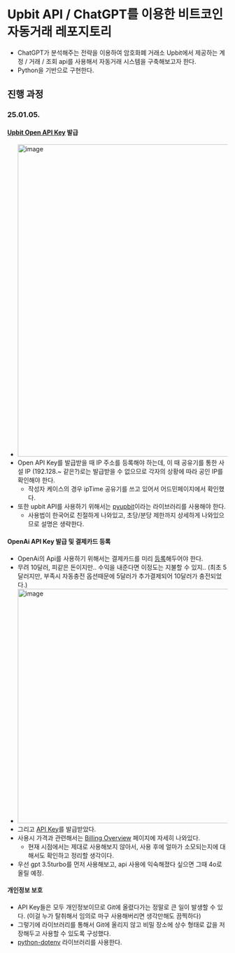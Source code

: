 # Upbit API / ChatGPT를 이용한 비트코인 자동거래 레포지토리
- ChatGPT가 분석해주는 전략을 이용하여 암호화폐 거래소 Upbit에서 제공하는 계정 / 거래 / 조회 api를 사용해서 자동거래 시스템을 구축해보고자 한다.
- Python을 기반으로 구현한다.

## 진행 과정
### 25.01.05.
#### [Upbit Open API Key](https://upbit.com/service_center/open_api_guide) 발급
- <img width="713" alt="image" src="https://github.com/user-attachments/assets/9b4ae4ab-6c33-4ce1-9346-d4819f62d060" />
- Open API Key를 발급받을 때 IP 주소를 등록해야 하는데, 이 때 공유기를 통한 사설 IP (192.128.~ 같은?)로는 발급받을 수 없으므로 각자의 상황에 따라 공인 IP를 확인해야 한다.
  - 작성자 케이스의 경우 ipTime 공유기를 쓰고 있어서 어드민페이지에서 확인했다.
- 또한 upbit API를 사용하기 위해서는 [pyupbit](https://github.com/sharebook-kr/pyupbit)이라는 라이브러리를 사용해야 한다.
  - 사용법이 한국어로 친절하게 나와있고, 초당/분당 제한까지 상세하게 나와있으므로 설명은 생략한다.

#### OpenAi API Key 발급 및 결제카드 등록
- OpenAi의 Api를 사용하기 위해서는 결제카드를 미리 [등록](https://platform.openai.com/settings/organization/billing/overview)해두어야 한다.
- 무려 10달러, 피같은 돈이지만.. 수익을 내준다면 이정도는 지불할 수 있지.. (최초 5달러지만, 부족시 자동충전 옵션때문에 5달러가 추가결제되어 10달러가 충전되었다.)
- <img width="535" alt="image" src="https://github.com/user-attachments/assets/50e1e39b-f94a-4180-af9e-7be7e8377fd8" />
- 그리고 [API Key](https://platform.openai.com/settings/organization/api-keys)를 발급받았다.
- 사용시 가격과 관련해서는 [Billing Overview](https://openai.com/api/pricing/) 페이지에 자세히 나와있다.
  - 현재 시점에서는 제대로 사용해보지 않아서, 사용 후에 얼마가 소모되는지에 대해서도 확인하고 정리할 생각이다.
- 우선 gpt 3.5turbo를 먼저 사용해보고, api 사용에 익숙해졌다 싶으면 그때 4o로 올릴 예정.

#### 개인정보 보호
- API Key들은 모두 개인정보이므로 Git에 올렸다가는 정말로 큰 일이 발생할 수 있다. (이걸 누가 탈취해서 임의로 마구 사용해버리면 생각만해도 끔찍하다)
- 그렇기에 라이브러리를 통해서 Git에 올리지 않고 비밀 장소에 상수 형태로 값을 저장해두고 사용할 수 있도록 구성했다.
- [python-dotenv](https://pypi.org/project/python-dotenv/) 라이브러리를 사용한다.
